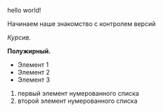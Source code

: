 hello world!

Начинаем наше знакомство с контролем версий

*Курсив.*

**Полужирный.**

* Элемент 1
* Элемент 2
* Элемент 3

1. первый элемент нумерованного списка
2. второй элемент нумерованного списка

